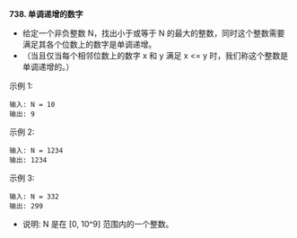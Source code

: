 **738. 单调递增的数字**
- 给定一个非负整数 N，找出小于或等于 N 的最大的整数，同时这个整数需要满足其各个位数上的数字是单调递增。
- （当且仅当每个相邻位数上的数字 x 和 y 满足 x <= y 时，我们称这个整数是单调递增的。）

示例 1:
```
输入: N = 10
输出: 9
```
示例 2:
```
输入: N = 1234
输出: 1234
```
示例 3:
```
输入: N = 332
输出: 299
```
- 说明: N 是在 [0, 10^9] 范围内的一个整数。